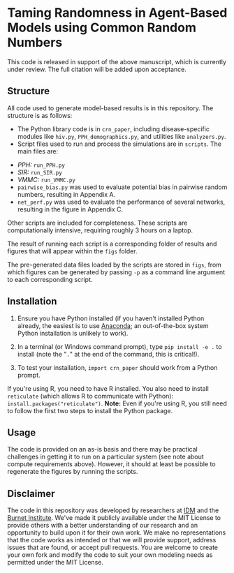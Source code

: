 

# Taming Randomness in Agent-Based Models using Common Random Numbers

This code is released in support of the above manuscript, which is currently under review. The full citation will be added upon acceptance.


## Structure

All code used to generate model-based results is in this repository. The structure is as follows:
- The Python library code is in `crn_paper`, including disease-specific modules like `hiv.py`, `PPH_demographics.py`, and utilities like `analyzers.py`.
- Script files used to run and process the simulations are in `scripts`.  The main files are:
* *PPH:* `run_PPH.py`
* *SIR:* `run_SIR.py`
* *VMMC:* `run_VMMC.py`
* `pairwise_bias.py` was used to evaluate potential bias in pairwise random numbers, resulting in Appendix A.
* `net_perf.py` was used to evaluate the performance of several networks, resulting in the figure in Appendix C.

Other scripts are included for completeness. These scripts are computationally intensive, requiring roughly 3 hours on a laptop.

The result of running each script is a corresponding folder of results and figures that will appear within the `figs` folder.

The pre-generated data files loaded by the scripts are stored in `figs`, from which figures can be generated by passing `-p` as a command line argument to each corresponding script.


## Installation

1. Ensure you have Python installed (if you haven't installed Python already, the easiest is to use [Anaconda](https://www.anaconda.com); an out-of-the-box system Python installation is unlikely to work).

2. In a terminal (or Windows command prompt), type `pip install -e .` to install (note the "`.`" at the end of the command, this is critical!).

3. To test your installation, `import crn_paper` should work from a Python prompt.

If you're using R, you need to have R installed. You also need to install `reticulate` (which allows R to communicate with Python): `install.packages("reticulate")`. **Note:** Even if you're using R, you still need to follow the first two steps to install the Python package.


## Usage

The code is provided on an as-is basis and there may be practical challenges in getting it to run on a particular system (see note about compute requirements above). However, it should at least be possible to regenerate the figures by running the scripts.


## Disclaimer

The code in this repository was developed by researchers at [IDM](https://idmod.org) and the [Burnet Institute](https://www.burnet.edu.au). We've made it publicly available under the MIT License to provide others with a better understanding of our research and an opportunity to build upon it for their own work. We make no representations that the code works as intended or that we will provide support, address issues that are found, or accept pull requests. You are welcome to create your own fork and modify the code to suit your own modeling needs as permitted under the MIT License.